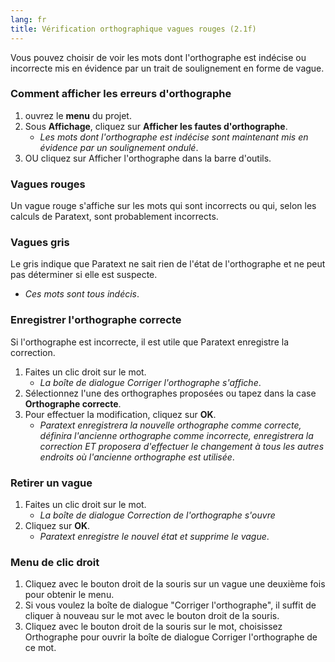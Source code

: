 ```yaml
---
lang: fr
title: Vérification orthographique vagues rouges (2.1f)
---
```

Vous pouvez choisir de voir les mots dont l'orthographe est indécise ou incorrecte mis en évidence par un trait de soulignement en forme de vague.

### Comment afficher les erreurs d'orthographe

1.  ouvrez le **menu** du projet.
1.  Sous **Affichage**, cliquez sur **Afficher les fautes d'orthographe**.
    -  *Les mots dont l'orthographe est indécise sont maintenant mis en évidence par un soulignement ondulé*.
1.  OU cliquez sur Afficher l'orthographe dans la barre d'outils.

### Vagues rouges

Un vague rouge s'affiche sur les mots qui sont incorrects ou qui, selon les calculs de Paratext, sont probablement incorrects.





### Vagues gris

Le gris indique que Paratext ne sait rien de l'état de l'orthographe et ne peut pas déterminer si elle est suspecte.
   -  *Ces mots sont tous indécis*.

### Enregistrer l'orthographe correcte

Si l'orthographe est incorrecte, il est utile que Paratext enregistre la correction.

1. Faites un clic droit sur le mot.
   -  *La boîte de dialogue Corriger l'orthographe s'affiche*.
1. Sélectionnez l'une des orthographes proposées ou tapez dans la case **Orthographe correcte**.
1. Pour effectuer la modification, cliquez sur **OK**.
   -  *Paratext enregistrera la nouvelle orthographe comme correcte, définira l'ancienne orthographe comme incorrecte, enregistrera la correction ET proposera d'effectuer le changement à tous les autres endroits où l'ancienne orthographe est utilisée*.


### Retirer un vague

1. Faites un clic droit sur le mot.
   -  *La boîte de dialogue Correction de l'orthographe s'ouvre*
1. Cliquez sur **OK**.
   -  *Paratext enregistre le nouvel état et supprime le vague*.

### Menu de clic droit

1.   Cliquez avec le bouton droit de la souris sur un vague une deuxième fois pour obtenir le menu.
1.   Si vous voulez la boîte de dialogue "Corriger l'orthographe", il suffit de cliquer à nouveau sur le mot avec le bouton droit de la souris.
1.   Cliquez avec le bouton droit de la souris sur le mot, choisissez Orthographe pour ouvrir la boîte de dialogue Corriger l'orthographe de ce mot.
